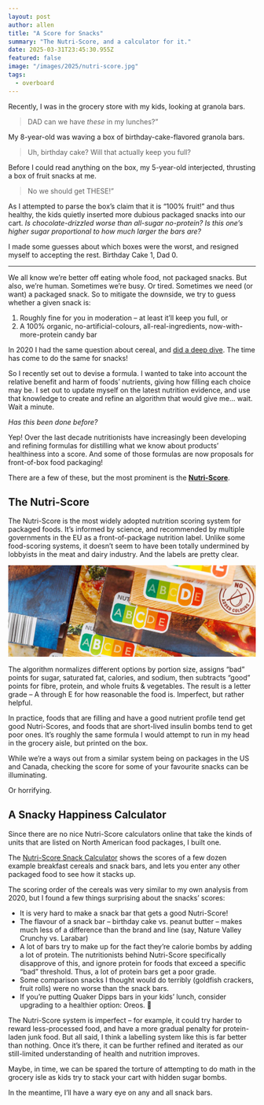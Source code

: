 ```yaml
---
layout: post
author: allen
title: "A Score for Snacks"
summary: "The Nutri-Score, and a calculator for it."
date: 2025-03-31T23:45:30.955Z
featured: false
image: "/images/2025/nutri-score.jpg"
tags:
  - overboard
---
```


Recently, I was in the grocery store with my kids, looking at granola bars.

> DAD can we have *these* in my lunches?”

My 8-year-old was waving a box of birthday-cake-flavored granola bars.

> Uh, birthday cake? Will that actually keep you full?

Before I could read anything on the box, my 5-year-old interjected, thrusting a box of fruit snacks at me.

> No we should get THESE!”

As I attempted to parse the box’s claim that it is “100% fruit!” and thus healthy, the kids quietly inserted more dubious packaged snacks into our cart. *Is chocolate-drizzled worse than all-sugar no-protein? Is this one’s higher sugar proportional to how much larger the bars are?*

I made some guesses about which boxes were the worst, and resigned myself to accepting the rest. Birthday Cake 1, Dad 0.

----

We all know we’re better off eating whole food, not packaged snacks. But also, we’re human. Sometimes we’re busy. Or tired. Sometimes we need (or want) a packaged snack. So to mitigate the downside, we try to guess whether a given snack is:

1. Roughly fine for you in moderation – at least it’ll keep you full, or
2. A 100% organic, no-artificial-colours, all-real-ingredients, now-with-more-protein candy bar

In 2020 I had the same question about cereal, and [did a deep dive](https://allenpike.com/2020/unified-theory-of-cereal). The time has come to do the same for snacks!

So I recently set out to devise a formula. I wanted to take into account the relative benefit and harm of foods’ nutrients, giving how filling each choice may be. I set out to update myself on the latest nutrition evidence, and use that knowledge to create and refine an algorithm that would give me… wait. Wait a minute.

*Has this been done before?*

Yep! Over the last decade nutritionists have increasingly been developing and refining formulas for distilling what we know about products’ healthiness into a score. And some of those formulas are now proposals for front-of-box food packaging!

There are a few of these, but the most prominent is the **[Nutri-Score](https://en.wikipedia.org/wiki/Nutri-Score)**.

## The Nutri-Score

The Nutri-Score is the most widely adopted nutrition scoring system for packaged foods. It’s informed by science, and recommended by multiple governments in the EU as a front-of-package nutrition label. Unlike some food-scoring systems, it doesn’t seem to have been totally undermined by lobbyists in the meat and dairy industry. And the labels are pretty clear.

<div class="centered">
<img src="/images/2025/nutri-score.jpg" alt="Nutri-Score package examples" />
</div>

The algorithm normalizes different options by portion size, assigns “bad” points for sugar, saturated fat, calories, and sodium, then subtracts “good” points for fibre, protein, and whole fruits & vegetables. The result is a letter grade – A through E for how reasonable the food is. Imperfect, but rather helpful.

In practice, foods that are filling and have a good nutrient profile tend get good Nutri-Scores, and foods that are short-lived insulin bombs tend to get poor ones. It’s roughly the same formula I would attempt to run in my head in the grocery aisle, but printed on the box.

While we’re a ways out from a similar system being on packages in the US and Canada, checking the score for some of your favourite snacks can be illuminating.

Or horrifying.

## A Snacky Happiness Calculator

Since there are no nice Nutri-Score calculators online that take the kinds of units that are listed on North American food packages, I built one.

The [Nutri-Score Snack Calculator](https://nutri-score.allenpike.com/) shows the scores of a few dozen example breakfast cereals and snack bars, and lets you enter any other packaged food to see how it stacks up.

The scoring order of the cereals was very similar to my own analysis from 2020, but I found a few things surprising about the snacks’ scores:
- It is very hard to make a snack bar that gets a good Nutri-Score!
- The flavour of a snack bar – birthday cake vs. peanut butter – makes much less of a difference than the brand and line (say, Nature Valley Crunchy vs. Larabar)
- A lot of bars try to make up for the fact they’re calorie bombs by adding a lot of protein. The nutritionists behind Nutri-Score specifically disapprove of this, and ignore protein for foods that exceed a specific “bad” threshold. Thus, a lot of protein bars get a poor grade.
- Some comparison snacks I thought would do terribly (goldfish crackers, fruit rolls) were no worse than the snack bars.
- If you’re putting Quaker Dipps bars in your kids’ lunch, consider upgrading to a healthier option: Oreos. 🤯

The Nutri-Score system is imperfect – for example, it could try harder to reward less-processed food, and have a more gradual penalty for protein-laden junk food. But all said, I think a labelling system like this is far better than nothing. Once it’s there, it can be further refined and iterated as our still-limited understanding of health and nutrition improves.

Maybe, in time, we can be spared the torture of attempting to do math in the grocery isle as kids try to stack your cart with hidden sugar bombs.

In the meantime, I’ll have a wary eye on any and all snack bars.
